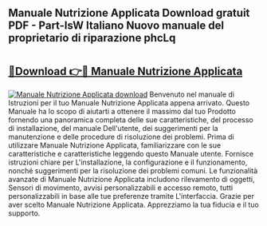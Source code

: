 ## Manuale Nutrizione Applicata Download gratuit PDF - Part-lsW Italiano Nuovo manuale del proprietario di riparazione phcLq

# <h2><a href="http://dfalmo.blite.top/?on=Manuale+Nutrizione+Applicata">🔗Download 👉🔴 Manuale Nutrizione Applicata</a></h2>

[![Manuale Nutrizione Applicata download](https://i.imgur.com/lujVjoI.png)](http://dfalmo.blite.top/?on=Manuale+Nutrizione+Applicata)
Benvenuto nel manuale di Istruzioni per il tuo Manuale Nutrizione Applicata appena arrivato. Questo Manuale ha lo scopo di aiutarti a ottenere il massimo dal tuo Prodotto fornendo una panoramica completa delle sue caratteristiche, del processo di installazione, del manuale Dell'utente, dei suggerimenti per la manutenzione e delle procedure di risoluzione dei problemi. Prima di utilizzare Manuale Nutrizione Applicata, familiarizzare con le sue caratteristiche e caratteristiche leggendo questo Manuale utente. Fornisce istruzioni chiare per L'installazione, la configurazione e il funzionamento, nonché suggerimenti per la risoluzione dei problemi comuni. Le funzionalità avanzate di Manuale Nutrizione Applicata includono rilevamento di oggetti, Sensori di movimento, avvisi personalizzabili e accesso remoto, tutti personalizzabili in base alle tue preferenze tramite L'interfaccia. Grazie per aver scelto Manuale Nutrizione Applicata. Apprezziamo la tua fiducia e il tuo supporto.
